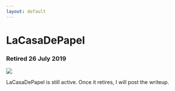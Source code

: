 ```yaml
---
layout: default
---
```

# LaCasaDePapel
### Retired 26 July 2019

![](https://www.hackthebox.eu/storage/avatars/509c1d6ddf04cf3d3f8054a564f2e93a.png)

LaCasaDePapel is still active. Once it retires, I will post the writeup.

